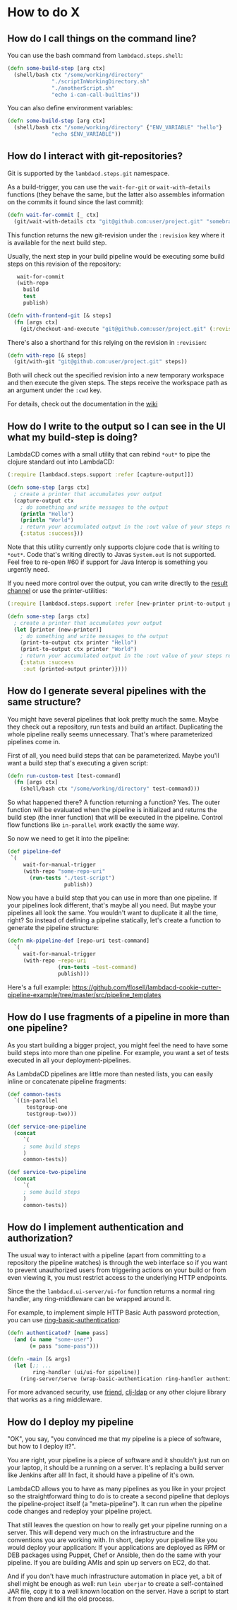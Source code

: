 # How to do X

## How do I call things on the command line?

You can use the bash command from `lambdacd.steps.shell`:
```clojure
(defn some-build-step [arg ctx]
  (shell/bash ctx "/some/working/directory"
              "./scriptInWorkingDirectory.sh"
              "./anotherScript.sh"
              "echo i-can-call-builtins"))
```

You can also define environment variables:
```clojure
(defn some-build-step [arg ctx]
  (shell/bash ctx "/some/working/directory" {"ENV_VARIABLE" "hello"}
              "echo $ENV_VARIABLE"))
```

## How do I interact with git-repositories?

Git is supported by the `lambdacd.steps.git` namespace.

As a build-trigger, you can use the `wait-for-git` or `wait-with-details` functions (they behave the same, but the latter
also assembles information on the commits it found since the last commit):

```clojure
(defn wait-for-commit [_ ctx]
  (git/wait-with-details ctx "git@github.com:user/project.git" "somebranch"))
```

This function returns the new git-revision under the `:revision` key where it is available for the next build step.

Usually, the next step in your build pipeline would be executing some build steps on this revision of the repository:

```clojure
   wait-for-commit
   (with-repo
     build
     test
     publish)
```

```clojure
(defn with-frontend-git [& steps]
  (fn [args ctx]
    (git/checkout-and-execute "git@github.com:user/project.git" (:revision args) args ctx steps)))
```

There's also a shorthand for this relying on the revision in `:revision`:

```clojure
(defn with-repo [& steps]
  (git/with-git "git@github.com:user/project.git" steps))
```

Both will check out the specified revision into a new temporary workspace and then execute the given steps.
The steps receive the workspace path as an argument under the `:cwd` key.

For details, check out the documentation in the [wiki](https://github.com/flosell/lambdacd/wiki/Git)

## How do I write to the output so I can see in the UI what my build-step is doing?

LambdaCD comes with a small utility that can rebind `*out*` to pipe the clojure standard out into LambdaCD: 

```clojure
(:require [lambdacd.steps.support :refer [capture-output]])

(defn some-step [args ctx]
  ; create a printer that accumulates your output
  (capture-output ctx
    ; do something and write messages to the output
    (println "Hello")
    (println "World")
    ; return your accumulated output in the :out value of your steps result
    {:status :success}))
```
Note that this utility currently only supports clojure code that is writing to `*out*`. Code that's writing directly to 
Javas `System.out` is not supported. Feel free to re-open #60 if support for Java Interop is something you urgently need. 

If you need more control over the output, you can write directly to the [result channel](https://github.com/flosell/lambdacd/wiki/Build-Context-\(ctx\))
or use the printer-utilities: 

```clojure
(:require [lambdacd.steps.support :refer [new-printer print-to-output printed-output]])

(defn some-step [args ctx]
  ; create a printer that accumulates your output
  (let [printer (new-printer)]
    ; do something and write messages to the output
    (print-to-output ctx printer "Hello")
    (print-to-output ctx printer "World")
    ; return your accumulated output in the :out value of your steps result
    {:status :success
     :out (printed-output printer)})))
```

## How do I generate several pipelines with the same structure?

You might have several pipelines that look pretty much the same. Maybe they check out a repository, run tests and build
an artifact. Duplicating the whole pipeline really seems unnecessary. That's where parameterized pipelines come in.

First of all, you need build steps that can be parameterized. Maybe you'll want a build step that's executing a given script:

```clojure
(defn run-custom-test [test-command]
  (fn [args ctx]
    (shell/bash ctx "/some/working/directory" test-command)))
```

So what happened there? A function returning a function? Yes. The outer function will be evaluated when the pipeline is
initialized and returns the build step (the inner function) that will be executed in the pipeline. Control flow functions
 like `in-parallel` work exactly the same way.

So now we need to get it into the pipeline:

```clojure
(def pipeline-def
 `(
     wait-for-manual-trigger
     (with-repo "some-repo-uri"
       (run-tests "./test-script")
                  publish))
```

Now you have a build step that you can use in more than one pipeline. If your pipelines look different, that's maybe all
you need. But maybe your pipelines all look the same. You wouldn't want to duplicate it all the time, right? So instead
of defining a pipeline statically, let's create a function to generate the pipeline structure:

```clojure
(defn mk-pipeline-def [repo-uri test-command]
  `(
     wait-for-manual-trigger
     (with-repo ~repo-uri
                (run-tests ~test-command)
                publish)))
```

Here's a full example: https://github.com/flosell/lambdacd-cookie-cutter-pipeline-example/tree/master/src/pipeline_templates

## How do I use fragments of a pipeline in more than one pipeline?

As you start building a bigger project, you might feel the need to have some build steps into more than one pipeline.
For example, you want a set of tests executed in all your deployment-pipelines.

As LambdaCD pipelines are little more than nested lists, you can easily inline or concatenate pipeline fragments:

```clojure
(def common-tests
  `((in-parallel
      testgroup-one
      testgroup-two)))

(def service-one-pipeline
  (concat
     `(
     ; some build steps
     )
     common-tests))

(def service-two-pipeline
  (concat
     `(
     ; some build steps
     )
     common-tests))
```

## How do I implement authentication and authorization?

The usual way to interact with a pipeline (apart from committing to a repository the pipeline watches) is through the
web interface so if you want to prevent unauthorized users from triggering actions on your build or from even viewing it,
you must restrict access to the underlying HTTP endpoints.

Since the the `lambdacd.ui-server/ui-for` function returns a normal ring handler, any ring-middleware can be wrapped
around it.

For example, to implement simple HTTP Basic Auth password protection, you can use [ring-basic-authentication](https://github.com/remvee/ring-basic-authentication):
```clojure
(defn authenticated? [name pass]
  (and (= name "some-user")
       (= pass "some-pass")))

(defn -main [& args]
  (let [;; ...
        ring-handler (ui/ui-for pipeline)]
    (ring-server/serve (wrap-basic-authentication ring-handler authenticated?))))
```

For more advanced security, use [friend](https://github.com/cemerick/friend), [clj-ldap](https://github.com/pauldorman/clj-ldap)
or any other clojure library that works as a ring middleware.

## How do I deploy my pipeline

"OK", you say, "you convinced me that my pipeline is a piece of software, but how to I deploy it?". 

You are right, your pipeline is a piece of software and it shouldn't just run on your laptop, it should be a running on 
a server. It's replacing a build server like Jenkins after all! In fact, it should have a pipeline of it's own. 

LambdaCD allows you to have as many pipelines as you like in your project so the straightforward thing to do is to create
a second pipeline that deploys the pipeline-project itself (a "meta-pipeline"). It can run when the pipeline code changes
and redeploy your pipeline project. 

That still leaves the question on how to really get your pipeline running on a server. This will depend very much on the
infrastructure and the conventions you are working with. In short, deploy your pipeline like you would deploy your application: 
If your applications are deployed as RPM or DEB packages using Puppet, Chef or Ansible, then do the same with your pipeline. 
If you are building AMIs and spin up servers on EC2, do that. 
 
And if you don't have much infrastructure automation in place yet, a bit of shell might be enough as well: run `lein uberjar` 
to create a self-contained JAR file, copy it to a well known location on the server. Have a script to start it from there and kill the old process. 

